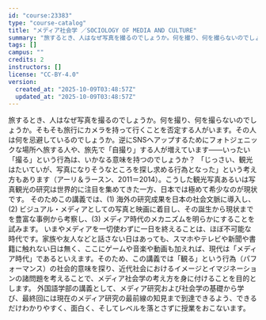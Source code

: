 ```yaml
---
id: "course:23383"
type: "course-catalog"
title: "メディア社会学 ／SOCIOLOGY OF MEDIA AND CULTURE"
summary: "旅するとき、人はなぜ写真を撮るのでしょうか。何を撮り、何を撮らないのでしょうか。そもそも旅行にカメラを持って行くことを否定する人がいます。その人は何を忌避しているのでしょうか。逆にSNSへアップするためにフォトジェニックな場所へ旅する人や、…"
tags: []
campus: ""
credits: 2
instructors: []
license: "CC-BY-4.0"
version:
  created_at: "2025-10-09T03:48:57Z"
  updated_at: "2025-10-09T03:48:57Z"
---
```

旅するとき、人はなぜ写真を撮るのでしょうか。何を撮り、何を撮らないのでしょうか。そもそも旅行にカメラを持って行くことを否定する人がいます。その人は何を忌避しているのでしょうか。逆にSNSへアップするためにフォトジェニックな場所へ旅する人や、旅先で「自撮り」する人が増えています――いったい「撮る」という行為は、いかなる意味を持つのでしょうか？ 「じっさい、観光はたいていが、写真になりそうなところを探し求める行為となった」という考え方もあります（アーリ＆ラースン、2011＝2014）。こうした観光写真あるいは写真観光の研究は世界的に注目を集めてきた一方、日本では極めて希少なのが現状です。 そのためこの講義では、(1) 海外の研究成果を日本の社会文脈に導入し、(2) ビジュアル・メディアとしての写真と映画に着目し、その誕生から現状までを豊富な事例から考察し、(3) メディア時代のメカニズムを明らかにすることを試みます。 いまやメディアを一切使わずに一日を終えることは、ほぼ不可能な時代です。家族や友人などと話さない日はあっても、スマホやテレビや新聞や書籍に触れない日は無く、ここにゲームや音楽や動画も加えれば、現代は「メディア時代」であるといえます。そのため、この講義では「観る」という行為（パフォーマンス）の社会的意味を探り、近代社会におけるイメージとイマジネーションの諸問題を考えることで、メディア社会学の考え方を身に付けることを目的とします。 外国語学部の講義として、メディア研究および社会学の基礎から学び、最終回には現在のメディア研究の最前線の知見まで到達できるよう、できるだけわかりやすく、面白く、そしてレベルを落とさずに授業をおこないます。
